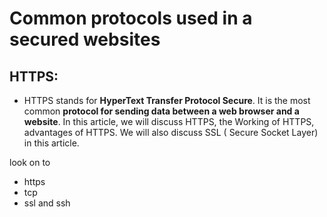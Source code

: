 # Common protocols used in a secured websites

## HTTPS:
- HTTPS stands for **HyperText Transfer Protocol Secure**. It is the most common **protocol for sending data between a web browser and a website**. In this article, we will discuss HTTPS, the Working of HTTPS, advantages of HTTPS. We will also discuss SSL ( Secure Socket Layer) in this article.

look on to 
- https
- tcp
- ssl and ssh